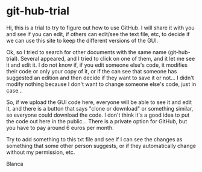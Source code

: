 # git-hub-trial
Hi, this is a trial to try to figure out how to use GitHub. I will share it with you and see if you can edit, if others can edit/see the text file, etc, to decide if we can use this site to keep the different versions of the GUI. 

Ok, so I tried to search for other documents with the same name (git-hub-trial). Several appeared, and I tried to click on one of them, and it let me see it and edit it. 
I do not know if, if you edit someone else's code, it modifies their code or only your copy of it, or if the can see that someone has suggested an edition and then decide if they want to save it or not... I didn't modify nothing because I don't want to change someone else's code, just in case... 

So, if we upload the GUI code here, everyone will be able to see it and edit it, and there is a button that says "clone or download" or something similar, so everyone could download the code. I don't think it's a good idea to put the code out here in the public... There is a private option for GitHub, but you have to pay around 6 euros per month. 

Try to add something to this txt file and see if I can see the changes as something that some other person suggests, or if they automatically change without my permission, etc.

Blanca
